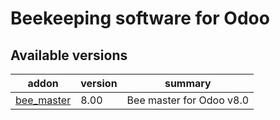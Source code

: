 Beekeeping software for Odoo
=============
        
Available versions
-------------------------------------
addon | version | summary
--- | --- | ---
[bee_master](bee_master/) | 8.00 | Bee master for Odoo v8.0
